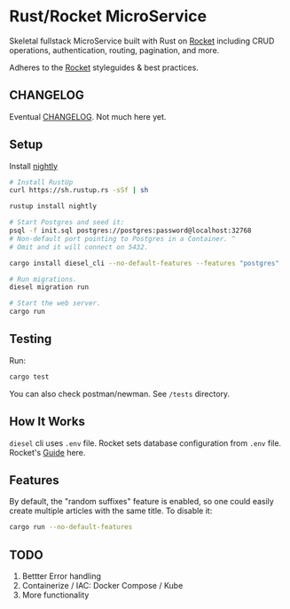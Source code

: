 # Rust/Rocket MicroService

Skeletal fullstack MicroService built with Rust on [Rocket](http://rocket.rs/) including CRUD operations, authentication, routing, pagination, and more.

Adheres to the [Rocket](http://rocket.rs/) styleguides & best practices.

## CHANGELOG

Eventual [CHANGELOG](CHANGELOG.md). Not much here yet.

## Setup

Install [nightly](https://www.rust-lang.org/en-US/install.html)
```sh
# Install RustUp
curl https://sh.rustup.rs -sSf | sh

rustup install nightly

# Start Postgres and seed it:
psql -f init.sql postgres://postgres:password@localhost:32768
# Non-default port pointing to Postgres in a Container. ^
# Omit and it will connect on 5432.

cargo install diesel_cli --no-default-features --features "postgres"

# Run migrations.
diesel migration run

# Start the web server.
cargo run
```

## Testing

Run:

```sh
cargo test
```

You can also check postman/newman. See `/tests` directory.

## How It Works

`diesel` cli uses `.env` file. Rocket sets database configuration from `.env` file.
Rocket's [Guide](https://rocket.rs/guide/) here.

## Features

By default, the "random suffixes" feature is enabled, so one could easily
create multiple articles with the same title. To disable it:

```sh
cargo run --no-default-features
```

## TODO

1. Bettter Error handling
1. Containerize / IAC: Docker Compose / Kube
2. More functionality
